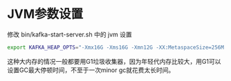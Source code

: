 # JVM参数设置

修改 bin/kafka-start-server.sh 中的 jvm 设置

```sh
export KAFKA_HEAP_OPTS="‐Xmx16G ‐Xms16G ‐Xmn12G ‐XX:MetaspaceSize=256M ‐XX:+UseG1GC ‐XX:MaxGCPauseMillis=50"
```

这种大内存的情况一般都要用G1垃圾收集器，因为年轻代内存比较大，用G1可以设置GC最大停顿时间，不至于一次minor gc就花费太长时间。

